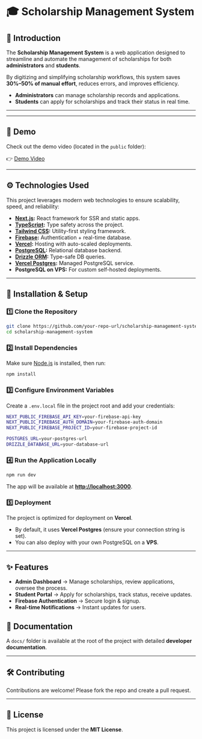 
# 🎓 Scholarship Management System

## 📖 Introduction
The **Scholarship Management System** is a web application designed to streamline and automate the management of scholarships for both **administrators** and **students**.  

By digitizing and simplifying scholarship workflows, this system saves **30%–50% of manual effort**, reduces errors, and improves efficiency.  

- **Administrators** can manage scholarship records and applications.  
- **Students** can apply for scholarships and track their status in real time.  

---
---

## 🎥 Demo

Check out the demo video (located in the `public` folder):

👉 [Demo Video](./public/demo.gif)

---


## ⚙️ Technologies Used
This project leverages modern web technologies to ensure scalability, speed, and reliability:

- **[Next.js](https://nextjs.org/):** React framework for SSR and static apps.  
- **[TypeScript](https://www.typescriptlang.org/):** Type safety across the project.  
- **[Tailwind CSS](https://tailwindcss.com/):** Utility-first styling framework.  
- **[Firebase](https://firebase.google.com/):** Authentication + real-time database.  
- **[Vercel](https://vercel.com/):** Hosting with auto-scaled deployments.  
- **[PostgreSQL](https://www.postgresql.org/):** Relational database backend.  
- **[Drizzle ORM](https://orm.drizzle.team/):** Type-safe DB queries.  
- **[Vercel Postgres](https://vercel.com/postgres):** Managed PostgreSQL service.  
- **PostgreSQL on VPS:** For custom self-hosted deployments.  

---

## 🚀 Installation & Setup

### 1️⃣ Clone the Repository
```bash
git clone https://github.com/your-repo-url/scholarship-management-system.git
cd scholarship-management-system
````

### 2️⃣ Install Dependencies

Make sure [Node.js](https://nodejs.org/) is installed, then run:

```bash
npm install
```

### 3️⃣ Configure Environment Variables

Create a `.env.local` file in the project root and add your credentials:

```bash
NEXT_PUBLIC_FIREBASE_API_KEY=your-firebase-api-key
NEXT_PUBLIC_FIREBASE_AUTH_DOMAIN=your-firebase-auth-domain
NEXT_PUBLIC_FIREBASE_PROJECT_ID=your-firebase-project-id

POSTGRES_URL=your-postgres-url
DRIZZLE_DATABASE_URL=your-database-url
```

### 4️⃣ Run the Application Locally

```bash
npm run dev
```

The app will be available at **[http://localhost:3000](http://localhost:3000)**.

### 5️⃣ Deployment

The project is optimized for deployment on **Vercel**.

* By default, it uses **Vercel Postgres** (ensure your connection string is set).
* You can also deploy with your own PostgreSQL on a **VPS**.

---

## ✨ Features

* **Admin Dashboard** → Manage scholarships, review applications, oversee the process.
* **Student Portal** → Apply for scholarships, track status, receive updates.
* **Firebase Authentication** → Secure login & signup.
* **Real-time Notifications** → Instant updates for users.


## 📂 Documentation

A `docs/` folder is available at the root of the project with detailed **developer documentation**.

---

## 🛠️ Contributing

Contributions are welcome! Please fork the repo and create a pull request.

---

## 📜 License

This project is licensed under the **MIT License**.


